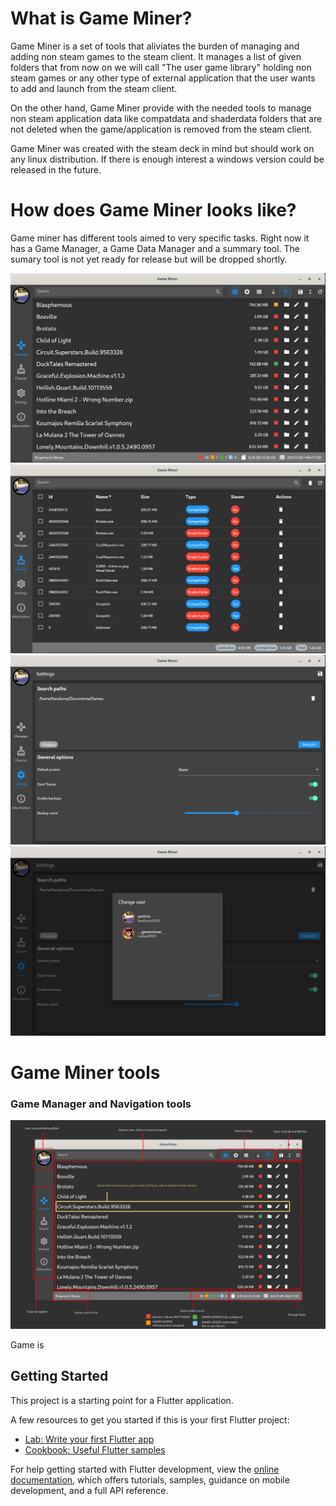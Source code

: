 # What is Game Miner?
Game Miner is a set of tools that aliviates the burden of managing and adding non steam games to the steam client. It manages a list of given folders that from now on we will call "The user game library" holding non steam games or any other type of external application that the user wants to add and launch from the steam client.

On the other hand, Game Miner provide with the needed tools to manage non steam application data like compatdata and shaderdata folders that are not deleted when the game/application is removed from the steam client.

Game Miner was created with the steam deck in mind but should work on any linux distribution. If there is enough interest a windows version could be released in the future.

# How does Game Miner looks like?

Game miner has different tools aimed to very specific tasks. Right now it has a Game Manager, a Game Data Manager and a summary tool. The sumary tool is not yet ready for release but will be dropped shortly. 

![Game Manager](/site_images/game_manager.png?raw=true "Game manager")
![Game Data Manager](/site_images/game_data_manager.png?raw=true "Game data manager")
![Settings](/site_images/settings.png?raw=true "Settings")
![User Change](/site_images/change_user.png?raw=true "User change")

# Game Miner tools


### Game Manager and Navigation tools

![Game Manager](/site_images/navigation_and_game_manager_explanation.png?raw=true "Game managr")





Game is 

## Getting Started

This project is a starting point for a Flutter application.

A few resources to get you started if this is your first Flutter project:

- [Lab: Write your first Flutter app](https://docs.flutter.dev/get-started/codelab)
- [Cookbook: Useful Flutter samples](https://docs.flutter.dev/cookbook)

For help getting started with Flutter development, view the
[online documentation](https://docs.flutter.dev/), which offers tutorials,
samples, guidance on mobile development, and a full API reference.
